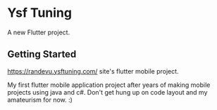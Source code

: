 # Ysf Tuning

A new Flutter project.

## Getting Started

https://randevu.ysftuning.com/ site's flutter mobile project.

My first flutter mobile application project after years of making mobile projects using java and c#. 
Don't get hung up on code layout and my amateurism for now. :)

